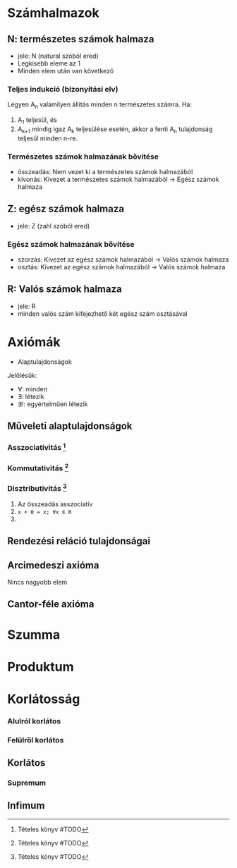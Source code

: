 # Számhalmazok
## N: természetes számok halmaza
- jele: N (natural szóból ered)
- Legkisebb eleme az 1
- Minden elem után van következő

### Teljes indukció (bizonyítási elv)
Legyen A<sub>n</sub> valamilyen állítás minden n természetes számra. Ha:
1. A<sub>1</sub> teljesül, és
2. A<sub>k+1</sub> mindig igaz A<sub>k</sub> teljesülése esetén,
akkor a fenti A<sub>n</sub> tulajdonság teljesül minden n-re.

### Természetes számok halmazának bővítése
- összeadás: Nem vezet ki a természetes számok halmazából
- kivonás: Kivezet a természetes számok halmazából -> Egész számok halmaza

## Z: egész számok halmaza
- jele: Z (zahl szóból ered)
### Egész számok halmazának bővítése
- szorzás: Kivezet az egész számok halmazából -> Valós számok halmaza
- osztás: Kivezet az egész számok halmazából -> Valós számok halmaza

## R: Valós számok halmaza
- jele: R
- minden valós szám kifejezhető két egész szám osztásával

# Axiómák
- Alaptulajdonságok

Jelölésük:
- ∀: minden
- ∃: létezik
- ∃!: egyértelműen létezik

## Műveleti alaptulajdonságok
### Asszociativitás [^1]
### Kommutativitás [^1]
### Disztributivitás [^1]

[^1]: Tételes könyv #TODO 

1. Az összeadás asszociatív
2. `x + 0 = x; ∀x ∈ R`
3. 

## Rendezési reláció tulajdonságai

## Arcimedeszi axióma
Nincs nagyobb elem

## Cantor-féle axióma

# Szumma
# Produktum

# Korlátosság
### Alulról korlátos
### Felülről korlátos
## Korlátos
### Supremum
## Infimum
